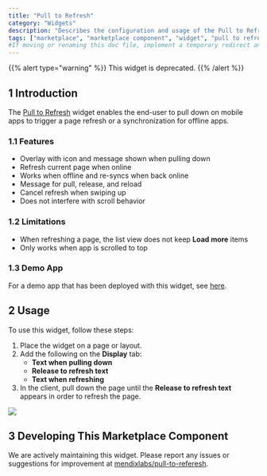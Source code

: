 ```yaml
---
title: "Pull to Refresh"
category: "Widgets"
description: "Describes the configuration and usage of the Pull to Refresh widget, which is available in the Mendix Marketplace."
tags: ["marketplace", "marketplace component", "widget", "pull to refresh", "platform support"]
#If moving or renaming this doc file, implement a temporary redirect and let the respective team know they should update the URL in the product. See Mapping to Products for more details.
---
```


{{% alert type="warning" %}}
This widget is deprecated.
{{% /alert %}}

## 1 Introduction

The [Pull to Refresh](https://appstore.home.mendix.com/link/app/47782/) widget enables the end-user to pull down on mobile apps to trigger a page refresh or a synchronization for offline apps.

### 1.1 Features

* Overlay with icon and message shown when pulling down
* Refresh current page when online
* Works when offline and re-syncs when back online
* Message for pull, release, and reload
* Cancel refresh when swiping up
* Does not interfere with scroll behavior

### 1.2 Limitations

* When refreshing a page, the list view does not keep **Load more** items
* Only works when app is scrolled to top

### 1.3 Demo App

For a demo app that has been deployed with this widget, see [here](https://pulltorefresh.mxapps.io).

## 2 Usage

To use this widget, follow these steps:

1. Place the widget on a page or layout.
2.  Add the following on the **Display** tab:
	* **Text when pulling down**
	* **Release to refresh text**
	* **Text when refreshing**
3. In the client, pull down the page until the **Release to refresh text** appears in order to refresh the page.

![](attachments/pull-to-refresh/demo.gif)

## 3 Developing This Marketplace Component

We are actively maintaining this widget. Please report any issues or suggestions for improvement at [mendixlabs/pull-to-referesh](https://github.com/mendixlabs/pull-to-refresh/issues).
